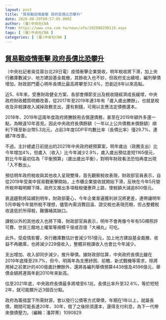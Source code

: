 ```yaml
---
layout: post
title: "貿易戰疫情衝擊 政府長債比恐攀升"
date: 2020-08-29T09:57:05.000Z
author: (臺)中央社CNA
from: https://www.cna.com.tw/news/afe/202008290119.aspx
tags: [ (臺)中央社CNA ]
categories: [ (臺)中央社CNA ]
---
```

<!--1598695025000-->
[貿易戰疫情衝擊 政府長債比恐攀升](https://www.cna.com.tw/news/afe/202008290119.aspx)
------

<div>
<div></div><div class="paragraph"><p>（中央社記者吳佳蓉台北29日電）疫情衝擊企業營收，明年稅收將下滑，加上央行繳庫數減少、地方建設基金裁撤，其餘收入也不妙，但政府支出續增，編列舉債增加，財政部門憂心明年長債比最高將攀至32.6%，恐創近8年以來高點。</p><p>近5、6年來，受惠財政健全方案、各部會撙節支出及稅收隨經濟成長緩增，中央政府財政體質明顯改善，從2017年至2019年連3年有「歲入歲出賸餘」，也就是稅收及非稅課收入減掉政務支出，還有剩錢，可用以支應法定債務還本。</p><p>2018年、2019年這兩年度政府將賸餘用去償還債務，甚至在2019年額外多還一點，為睽違10年首見。因此中央政府長債餘額（一年以上公共債務未償餘額）順利下降至新台幣5.3兆元，占前3年度GDP平均數比率（長債比率）僅29.7%，連續7年改善。</p><p>不過，主計總處日前提出的2021年中央政府總預算案，明年歲出（政務支出）比今年增加4%，但歲入（收入）比今年減少2.9%，歲入歲出預估差短1165億元，對比今年最初估為「平衡預算」（歲出歲出平衡），對明年財政看法恐怕再度出現「入不敷出」。</p><p>預估明年政府稅收與其他收入呈現雙降，首先觀察稅收表現，財政部官員表示，自從2019年受美中貿易戰衝擊開始，上市櫃企業營收就開始下滑，反映在今年5月營所稅申報明顯下降，政府又推出多項租稅優惠齊上路，使稅額大減逾800億元。</p><p>衰退趨勢將延續到明年，財政部憂心，今年企業普遍獲利狀況將更差，連帶讓明年5月申報今年營所稅不理想，儘管內需消費回溫、證交稅也表現亮眼，但占整體稅收遠低於所得稅，難彌補其缺口。</p><p>課稅以外的其他收入也將下降，財政部官員表示，明年不會再像今年有5G釋照許可費、世貿三館地上權案等規模千億或百億「大補丸」可吃。</p><p>此外，受疫情影響，央行繳庫數估計會減少151億元，加上地方建設基金裁撤、收益不再繳庫，也將減少228億收入，整體非稅課收入也會比今年減少。</p><p>支出增加、收入卻同步減少，推升舉債。據財政部估算，中央政府長債比雖在2019年底降至29.7%，但今、明兩年為支應紓困、前瞻、新式戰機等需求，除將用掉之前累計的400億歲計賸餘外，還將各編列舉債預算4438億及4596億元，舉債金額將連兩年創2010年來新高。</p><p>估至2021年底，中央政府長債最多將增至6.1兆，長債比率升至32.6%，等於短短2年，就可能驟升近3個百分點。</p><p>政府為籌措當下所需財源，會以發行公債等方式舉債，年期在1年以上，就屬長債，期間可能長達20年、30年，借了之後除須還本，還得支付利息，為下一代帶來償債壓力。（編輯：潘羿菁）1090829</p></div>
</div>
